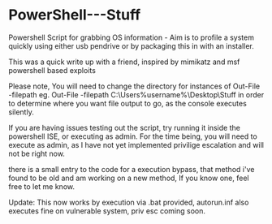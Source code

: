 # PowerShell---Stuff
Powershell Script for grabbing OS information - Aim is to profile a system quickly using either usb pendrive or by packaging this in with an installer.

This was a quick write up with a friend, inspired by mimikatz and msf powershell based exploits

Please note, You will need to change the directory for instances of Out-File -filepath eg. Out-File -filepath C:\Users\%username%\Desktop\Stuff
in order to determine where you want file output to go, as the console executes silently.

If you are having issues testing out the script, try running it inside the powershell ISE, or executing as admin.
For the time being, you will need to execute as admin, as I have not yet implemented privilige escalation and will not be right now.

there is a small entry to the code for a execution bypass, that method i've found to be old and am working on a new method,
If you know one, feel free to let me know.

Update: This now works by execution via .bat provided, autorun.inf also executes fine on vulnerable system, priv esc coming soon.
